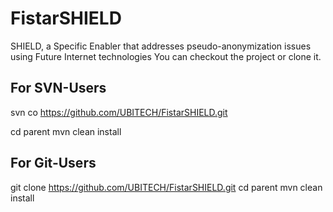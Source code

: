 # FistarSHIELD
SHIELD, a Specific Enabler that addresses pseudo-anonymization issues using Future Internet technologies
You can checkout the project or clone it.

For SVN-Users
-------------
svn co https://github.com/UBITECH/FistarSHIELD.git

cd parent
mvn clean install

For Git-Users
-------------
git clone https://github.com/UBITECH/FistarSHIELD.git
cd parent
mvn clean install

